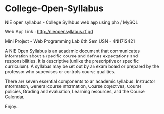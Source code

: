 # College-Open-Syllabus
NIE open syllabus - College Syllabus web app using php / MySQL

Web App Link : http://nieopensyllabus.rf.gd

Mini Project - Web Programming Lab
6th Sem
USN - 4NI17IS421


A NIE Open Syllabus is an academic document that communicates information about a specific course and defines expectations and responsibilities. It is descriptive (unlike the prescriptive or specific curriculum). A syllabus may be set out by an exam board or prepared by the professor who supervises or controls course qualities.

There are seven essential components to an academic syllabus: Instructor information, General course information, Course objectives, Course policies, Grading and evaluation, Learning resources, and the Course Calendar.

Enjoy..
